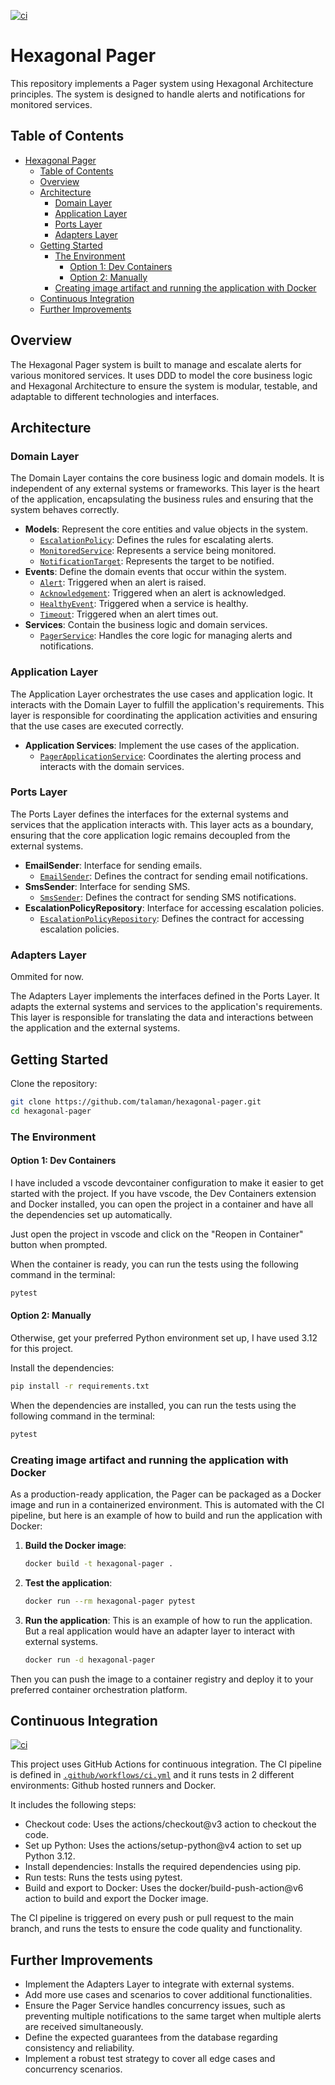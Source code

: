 [![ci](https://github.com/talaman/hexagonal-pager/actions/workflows/ci.yml/badge.svg)](https://github.com/talaman/hexagonal-pager/actions/workflows/ci.yml)

# Hexagonal Pager 

This repository implements a Pager system using Hexagonal Architecture principles. The system is designed to handle alerts and notifications for monitored services.

## Table of Contents

- [Hexagonal Pager](#hexagonal-pager)
  - [Table of Contents](#table-of-contents)
  - [Overview](#overview)
  - [Architecture](#architecture)
    - [Domain Layer](#domain-layer)
    - [Application Layer](#application-layer)
    - [Ports Layer](#ports-layer)
    - [Adapters Layer](#adapters-layer)
  - [Getting Started](#getting-started)
    - [The Environment](#the-environment)
      - [Option 1: Dev Containers](#option-1-dev-containers)
      - [Option 2: Manually](#option-2-manually)
    - [Creating image artifact and running the application with Docker](#creating-image-artifact-and-running-the-application-with-docker)
  - [Continuous Integration](#continuous-integration)
  - [Further Improvements](#further-improvements)

## Overview

The Hexagonal Pager system is built to manage and escalate alerts for various monitored services. It uses DDD to model the core business logic and Hexagonal Architecture to ensure the system is modular, testable, and adaptable to different technologies and interfaces.

## Architecture

### Domain Layer

The Domain Layer contains the core business logic and domain models. It is independent of any external systems or frameworks. This layer is the heart of the application, encapsulating the business rules and ensuring that the system behaves correctly.

- **Models**: Represent the core entities and value objects in the system.
  - [`EscalationPolicy`](pager/domain/models/escalation_policy.py): Defines the rules for escalating alerts.
  - [`MonitoredService`](pager/domain/models/monitored_service.py): Represents a service being monitored.
  - [`NotificationTarget`](pager/domain/models/notification_target.py): Represents the target to be notified.
- **Events**: Define the domain events that occur within the system.
  - [`Alert`](pager/domain/events.py): Triggered when an alert is raised.
  - [`Acknowledgement`](pager/domain/events.py): Triggered when an alert is acknowledged.
  - [`HealthyEvent`](pager/domain/events.py): Triggered when a service is healthy.
  - [`Timeout`](pager/domain/events.py): Triggered when an alert times out.
- **Services**: Contain the business logic and domain services.
  - [`PagerService`](pager/domain/services/pager_service.py): Handles the core logic for managing alerts and notifications.

### Application Layer

The Application Layer orchestrates the use cases and application logic. It interacts with the Domain Layer to fulfill the application's requirements. This layer is responsible for coordinating the application activities and ensuring that the use cases are executed correctly.

- **Application Services**: Implement the use cases of the application.
  - [`PagerApplicationService`](pager/application/pager_application_service.py): Coordinates the alerting process and interacts with the domain services.

### Ports Layer

The Ports Layer defines the interfaces for the external systems and services that the application interacts with. This layer acts as a boundary, ensuring that the core application logic remains decoupled from the external systems.

- **EmailSender**: Interface for sending emails.
  - [`EmailSender`](pager/ports/email_sender.py): Defines the contract for sending email notifications.
- **SmsSender**: Interface for sending SMS.
  - [`SmsSender`](pager/ports/sms_sender.py): Defines the contract for sending SMS notifications. 
- **EscalationPolicyRepository**: Interface for accessing escalation policies.
  - [`EscalationPolicyRepository`](pager/ports/escalation_policy_repository.py): Defines the contract for accessing escalation policies.

### Adapters Layer

Ommited for now.

The Adapters Layer implements the interfaces defined in the Ports Layer. It adapts the external systems and services to the application's requirements. This layer is responsible for translating the data and interactions between the application and the external systems.

## Getting Started

Clone the repository:
```sh
git clone https://github.com/talaman/hexagonal-pager.git
cd hexagonal-pager
```

### The Environment 

#### Option 1: Dev Containers

I have included a vscode devcontainer configuration to make it easier to get started with the project. If you have vscode, the Dev Containers extension and Docker installed, you can open the project in a container and have all the dependencies set up automatically.

Just open the project in vscode and click on the "Reopen in Container" button when prompted.

When the container is ready, you can run the tests using the following command in the terminal:

```sh
pytest
``` 

#### Option 2: Manually

Otherwise, get your preferred Python environment set up, I have used 3.12 for this project.

Install the dependencies:
```sh
pip install -r requirements.txt
```

When the dependencies are installed, you can run the tests using the following command in the terminal:

```sh
pytest
```

### Creating image artifact and running the application with Docker

As a production-ready application, the Pager can be packaged as a Docker image and run in a containerized environment. This is automated with the CI pipeline, but here is an example of how to build and run the application with Docker:

1. **Build the Docker image**:
    ```sh
    docker build -t hexagonal-pager .
    ```
2. **Test the application**:
    ```sh
    docker run --rm hexagonal-pager pytest
    ```
3. **Run the application**:
    This is an example of how to run the application. But a real application would have an adapter layer to interact with external systems.
    ```sh
    docker run -d hexagonal-pager
    ```

Then you can push the image to a container registry and deploy it to your preferred container orchestration platform.

## Continuous Integration

[![ci](https://github.com/talaman/hexagonal-pager/actions/workflows/ci.yml/badge.svg)](https://github.com/talaman/hexagonal-pager/actions/workflows/ci.yml)

This project uses GitHub Actions for continuous integration. The CI pipeline is defined in [`.github/workflows/ci.yml`](.github/workflows/ci.yml) and it runs tests in 2 different environments: Github hosted runners and Docker. 

It includes the following steps:

- Checkout code: Uses the actions/checkout@v3 action to checkout the code.
- Set up Python: Uses the actions/setup-python@v4 action to set up Python 3.12.
- Install dependencies: Installs the required dependencies using pip.
- Run tests: Runs the tests using pytest.
- Build and export to Docker: Uses the docker/build-push-action@v6 action to build and export the Docker image.

The CI pipeline is triggered on every push or pull request to the main branch, and runs the tests to ensure the code quality and functionality.

## Further Improvements

- Implement the Adapters Layer to integrate with external systems.
- Add more use cases and scenarios to cover additional functionalities.
- Ensure the Pager Service handles concurrency issues, such as preventing multiple notifications to the same target when multiple alerts are received simultaneously.
- Define the expected guarantees from the database regarding consistency and reliability.
- Implement a robust test strategy to cover all edge cases and concurrency scenarios.